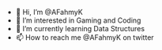 - 👋 Hi, I’m @AFahmyK
- 👀 I’m interested in Gaming and Coding
- 🌱 I’m currently learning Data Structures
- 📫 How to reach me @AFahmyK on twitter
<!---
AFahmyK/AFahmyK is a ✨ special ✨ repository because its `README.md` (this file) appears on your GitHub profile.
You can click the Preview link to take a look at your changes.
--->
